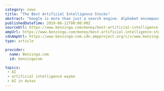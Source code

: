 ```yaml
---
category: news
title: "The Best Artificial Intelligence Stocks"
abstract: "Google is more than just a search engine. Alphabet encompasses other big products like Gmail, YouTube, Maps, Drive, Waymo, and more. All these software use artificial intelligence in its functionality. The chart above shows the movement of GOOGL during the ..."
publishedDateTime: 2019-06-11T00:00:00Z
sourceUrl: https://www.benzinga.com/money/best-artificial-intelligence-stocks/
ampUrl: https://www.benzinga.com/money/best-artificial-intelligence-stocks/?amp
cdnAmpUrl: https://www-benzinga-com.cdn.ampproject.org/c/s/www.benzinga.com/money/best-artificial-intelligence-stocks/?amp
type: article

provider:
  name: Benzinga.com
  id: benzingacom

topics:
 - AI
 - artificial intelligence waymo
 - AI in Autos
---
```

